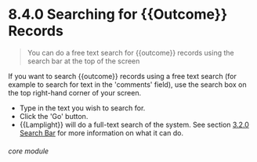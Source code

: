 # 8.4.0  <i class="fas fa-trophy"></i> Searching for {{Outcome}} Records

> You can do a free text search for {{outcome}} records using the search bar at the top of the screen



If you want to search {{outcome}} records using a free text search (for example to search for text in the 'comments' field), use the search box on the top right-hand corner of your screen. 

- Type in the text you wish to search for.
- Click the 'Go' button.
- {{Lamplight}} will do a full-text search of the system. See section [3.2.0  Search Bar](/help/index/p/3.2.0) for more information on what it can do.


###### core module

